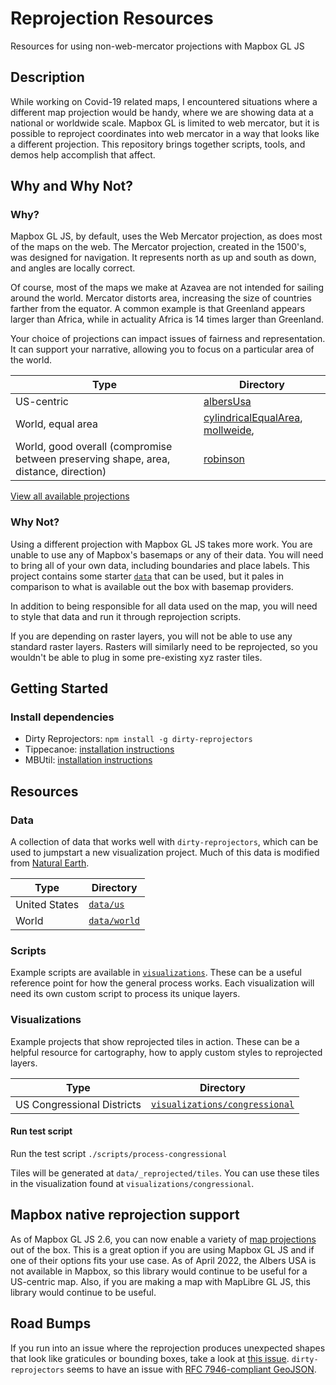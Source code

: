 # Reprojection Resources

Resources for using non-web-mercator projections with Mapbox GL JS

## Description

While working on Covid-19 related maps, I encountered situations where a different map projection would be handy, where we are showing data at a national or worldwide scale. Mapbox GL is limited to web mercator, but it is possible to reproject coordinates into web mercator in a way that looks like a different projection. This repository brings together scripts, tools, and demos help accomplish that affect.

## Why and Why Not?

### Why?

Mapbox GL JS, by default, uses the Web Mercator projection, as does most of the maps on the web. The Mercator projection, created in the 1500's, was designed for navigation. It represents north as up and south as down, and angles are locally correct.

Of course, most of the maps we make at Azavea are not intended for sailing around the world. Mercator distorts area, increasing the size of countries farther from the equator. A common example is that Greenland appears larger than Africa, while in actuality Africa is 14 times larger than Greenland.

Your choice of projections can impact issues of fairness and representation. It can support your narrative, allowing you to focus on a particular area of the world.

| Type                                                                                 | Directory                                                                                                                                                   |
| ------------------------------------------------------------------------------------ | ----------------------------------------------------------------------------------------------------------------------------------------------------------- |
| US-centric                                                                           | [albersUsa](https://github.com/d3/d3-geo/blob/master/README.md#geoAlbersUsa)                                                                                |
| World, equal area                                                                    | [cylindricalEqualArea](https://github.com/d3/d3-geo-projection#geoCylindricalEqualArea), [mollweide](https://github.com/d3/d3-geo-projection#geoMollweide), |
| World, good overall (compromise between preserving shape, area, distance, direction) | [robinson](https://en.wikipedia.org/wiki/Robinson_projection)                                                                                               |

[View all available projections](https://github.com/developmentseed/dirty-reprojectors/tree/master/projections)

### Why Not?

Using a different projection with Mapbox GL JS takes more work. You are unable to use any of Mapbox's basemaps or any of their data. You will need to bring all of your own data, including boundaries and place labels. This project contains some starter [`data`](/../../data/) that can be used, but it pales in comparison to what is available out the box with basemap providers.

In addition to being responsible for all data used on the map, you will need to style that data and run it through reprojection scripts.

If you are depending on raster layers, you will not be able to use any standard raster layers. Rasters will similarly need to be reprojected, so you wouldn't be able to plug in some pre-existing xyz raster tiles.

## Getting Started

### Install dependencies

- Dirty Reprojectors: `npm install -g dirty-reprojectors`
- Tippecanoe: [installation instructions](https://github.com/mapbox/tippecanoe#installation)
- MBUtil: [installation instructions](https://github.com/mapbox/mbutil#installation)

## Resources

### Data

A collection of data that works well with `dirty-reprojectors`, which can be used to jumpstart a new visualization project. Much of this data is modified from [Natural Earth](https://www.naturalearthdata.com/).

| Type          | Directory                         |
| ------------- | --------------------------------- |
| United States | [`data/us`](/../../data/us)       |
| World         | [`data/world`](/../../data/world) |

### Scripts

Example scripts are available in [`visualizations`](/../../visualizations). These can be a useful reference point for how the general process works. Each visualization will need its own custom script to process its unique layers.

### Visualizations

Example projects that show reprojected tiles in action. These can be a helpful resource for cartography, how to apply custom styles to reprojected layers.

| Type                       | Directory                                                             |
| -------------------------- | --------------------------------------------------------------------- |
| US Congressional Districts | [`visualizations/congressional`](/../../visualizations/congressional) |

#### Run test script

Run the test script
`./scripts/process-congressional`

Tiles will be generated at `data/_reprojected/tiles`. You can use these tiles in the visualization found at `visualizations/congressional`.

## Mapbox native reprojection support

As of Mapbox GL JS 2.6, you can now enable a variety of [map projections](https://docs.mapbox.com/mapbox-gl-js/example/projections/) out of the box. This is a great option if you are using Mapbox GL JS and if one of their options fits your use case. As of April 2022, the Albers USA is not available in Mapbox, so this library would continue to be useful for a US-centric map. Also, if you are making a map with MapLibre GL JS, this library would continue to be useful.

## Road Bumps

If you run into an issue where the reprojection produces unexpected shapes that look like graticules or bounding boxes, take a look at [this issue](https://github.com/developmentseed/dirty-reprojectors/issues/13). `dirty-reprojectors` seems to have an issue with [RFC 7946-compliant GeoJSON](https://github.com/developmentseed/dirty-reprojectors/issues/13#issuecomment-662715598).
